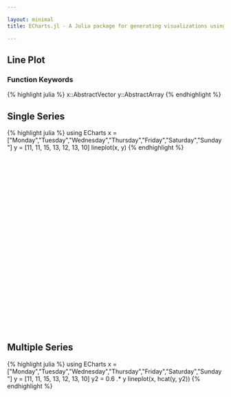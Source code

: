 ```yaml
---

layout: minimal
title: ECharts.jl - A Julia package for generating visualizations using ECharts

---
```


## Line Plot

### Function Keywords
{% highlight julia %}
x::AbstractVector
y::AbstractArray
{% endhighlight %}

## Single Series
{% highlight julia %}
using ECharts
x = ["Monday","Tuesday","Wednesday","Thursday","Friday","Saturday","Sunday"]
y = [11, 11, 15, 13, 12, 13, 10]
lineplot(x, y)
{% endhighlight %}

<div id="lineplot" style="height:400px;width:800px;"></div>
<script type="text/javascript">
    // Initialize after dom ready
    var myChart = echarts.init(document.getElementById("lineplot"));

    // Load data into the ECharts instance
    myChart.setOption({"xAxis":[{"show":true,"data":["Monday","Tuesday","Wednesday","Thursday","Friday","Saturday","Sunday"],"type":"category"}],"yAxis":[{"show":true,"type":"value"}],"toolbox":{"itemGap":15,"show":false,"x":"right","feature":{},"orient":"vertical","y":"center"},"title":{},"series":[{"data":[11,11,15,13,12,13,10],"smooth":false,"type":"line"}],"backgroundColor":"rgba(0,0,0,0)"});
</script>

## Multiple Series
{% highlight julia %}
using ECharts
x = ["Monday","Tuesday","Wednesday","Thursday","Friday","Saturday","Sunday"]
y = [11, 11, 15, 13, 12, 13, 10]
y2 = 0.6 .* y
lineplot(x, hcat(y, y2))
{% endhighlight %}

<div id="lineplot2" style="height:400px;width:800px;"></div>
<script type="text/javascript">
    // Initialize after dom ready
    var myChart = echarts.init(document.getElementById("lineplot2"));

    // Load data into the ECharts instance
    myChart.setOption({"xAxis":[{"scale":false,"gridIndex":0,"splitNumber":5,"minInterval":0,"silent":true,"data":["Monday","Tuesday","Wednesday","Thursday","Friday","Saturday","Sunday"],"inverse":false,"type":"category","nameLocation":"start","nameGap":15}],"yAxis":[{"scale":false,"gridIndex":0,"splitNumber":5,"minInterval":0,"silent":true,"inverse":false,"type":"value","nameLocation":"start","nameGap":15}],"toolbox":{"feature":{},"itemSize":15,"orient":"vertical","height":"auto","zlevel":0,"z":2,"itemGap":10,"right":"auto","top":"center","width":"auto","show":false,"showTitle":true},"title":{"left":"left","borderColor":"transparent","bottom":"auto","padding":5,"zlevel":0,"borderWidth":1,"target":"blank","z":2,"itemGap":5,"backgroundColor":"transparent","shadowOffsetY":0,"shadowOffsetX":0,"right":"auto","top":"auto","subtarget":"blank","show":true},"series":[{"data":[11.0,11.0,15.0,13.0,12.0,13.0,10.0],"smooth":false,"minSize":"0%","type":"line","maxSize":"100%"},{"data":[6.6,6.6,9.0,7.8,7.199999999999999,7.8,6.0],"smooth":false,"minSize":"0%","type":"line","maxSize":"100%"}]});
</script>
